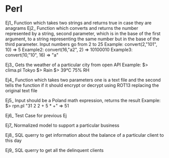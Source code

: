 # Perl

Ej1_ Function which takes two strings and returns true in case they are anagrams
Ej2_ Function which converts and returns the number represented by a string, second parameter, which is in the base of the first argument, to a string representing the same number but in the base of the third parameter. Input numbers go from 2 to 25
Example: convert(2,"101", 10) => 5 
Example2: convert(16,"a2", 2) => 10100010 
Example3: convert(10,"10", 16) => "a"

Ej3_ Gets the weather of a particular city from open API
Example: 
$> clima.pl Tokyo
$> Rain
$> 39°C 75% RH

Ej4_ Function which takes two parameters one is a text file and the second tells the function if it should encrypt or decrypt using ROT13 replacing the original text file

Ej5_ Input should be a Poland math expression, returns the result
Example: $> rpn.pl "31 2 2 + 5 * +"  => 51

Ej6_ Test Case for previous Ej

Ej7_ Normalized model to support a particular business

Ej8_ SQL querry to get information about the balance of a particular client to this day

Ej9_ SQL querry to get all the delinquent clients

